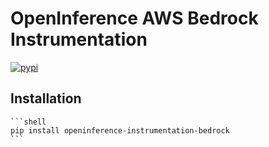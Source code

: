 # OpenInference AWS Bedrock Instrumentation

[![pypi](https://badge.fury.io/py/openinference-instrumentation-bedrock.svg)](https://pypi.org/project/openinference-instrumentation-bedrock/)

## Installation

    ```shell
    pip install openinference-instrumentation-bedrock
    ```
